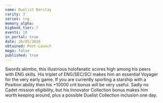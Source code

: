```yaml
---
name: Duelist Barclay
rarity: 3
series: tng
memory_alpha:
bigbook_tier: 7
events: 18
in_portal: true
date: 26/05/2016
obtained: Post-Launch
mega: false
published: true
---
```


Swords akimbo, this illustrious holofanatic scores high among his peers with ENG skills. His triplet of ENG/SEC/SCI makes him an essential Voyager for the very early game. If you are currently sporting a starship with a Position ability then his +10000 crit bonus will be very useful. Sadly no Cadet mission eligibility, but his Innovator Collection bonus makes him worth keeping around, plus a possible Duelist Collection inclusion one day.
